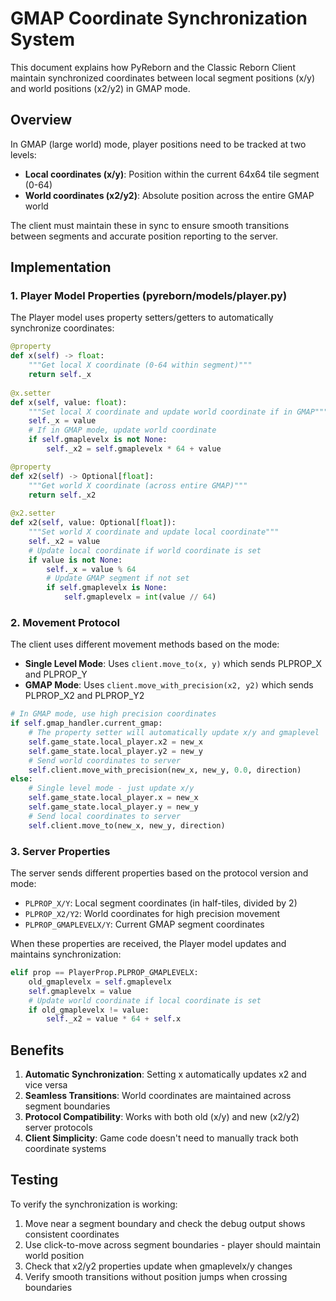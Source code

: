 # GMAP Coordinate Synchronization System

This document explains how PyReborn and the Classic Reborn Client maintain synchronized coordinates between local segment positions (x/y) and world positions (x2/y2) in GMAP mode.

## Overview

In GMAP (large world) mode, player positions need to be tracked at two levels:
- **Local coordinates (x/y)**: Position within the current 64x64 tile segment (0-64)
- **World coordinates (x2/y2)**: Absolute position across the entire GMAP world

The client must maintain these in sync to ensure smooth transitions between segments and accurate position reporting to the server.

## Implementation

### 1. Player Model Properties (pyreborn/models/player.py)

The Player model uses property setters/getters to automatically synchronize coordinates:

```python
@property
def x(self) -> float:
    """Get local X coordinate (0-64 within segment)"""
    return self._x
    
@x.setter
def x(self, value: float):
    """Set local X coordinate and update world coordinate if in GMAP"""
    self._x = value
    # If in GMAP mode, update world coordinate
    if self.gmaplevelx is not None:
        self._x2 = self.gmaplevelx * 64 + value

@property
def x2(self) -> Optional[float]:
    """Get world X coordinate (across entire GMAP)"""
    return self._x2
    
@x2.setter
def x2(self, value: Optional[float]):
    """Set world X coordinate and update local coordinate"""
    self._x2 = value
    # Update local coordinate if world coordinate is set
    if value is not None:
        self._x = value % 64
        # Update GMAP segment if not set
        if self.gmaplevelx is None:
            self.gmaplevelx = int(value // 64)
```

### 2. Movement Protocol

The client uses different movement methods based on the mode:

- **Single Level Mode**: Uses `client.move_to(x, y)` which sends PLPROP_X and PLPROP_Y
- **GMAP Mode**: Uses `client.move_with_precision(x2, y2)` which sends PLPROP_X2 and PLPROP_Y2

```python
# In GMAP mode, use high precision coordinates
if self.gmap_handler.current_gmap:
    # The property setter will automatically update x/y and gmaplevel
    self.game_state.local_player.x2 = new_x
    self.game_state.local_player.y2 = new_y
    # Send world coordinates to server
    self.client.move_with_precision(new_x, new_y, 0.0, direction)
else:
    # Single level mode - just update x/y
    self.game_state.local_player.x = new_x
    self.game_state.local_player.y = new_y
    # Send local coordinates to server
    self.client.move_to(new_x, new_y, direction)
```

### 3. Server Properties

The server sends different properties based on the protocol version and mode:
- `PLPROP_X/Y`: Local segment coordinates (in half-tiles, divided by 2)
- `PLPROP_X2/Y2`: World coordinates for high precision movement
- `PLPROP_GMAPLEVELX/Y`: Current GMAP segment coordinates

When these properties are received, the Player model updates and maintains synchronization:

```python
elif prop == PlayerProp.PLPROP_GMAPLEVELX:
    old_gmaplevelx = self.gmaplevelx
    self.gmaplevelx = value
    # Update world coordinate if local coordinate is set
    if old_gmaplevelx != value:
        self._x2 = value * 64 + self.x
```

## Benefits

1. **Automatic Synchronization**: Setting x automatically updates x2 and vice versa
2. **Seamless Transitions**: World coordinates are maintained across segment boundaries
3. **Protocol Compatibility**: Works with both old (x/y) and new (x2/y2) server protocols
4. **Client Simplicity**: Game code doesn't need to manually track both coordinate systems

## Testing

To verify the synchronization is working:

1. Move near a segment boundary and check the debug output shows consistent coordinates
2. Use click-to-move across segment boundaries - player should maintain world position
3. Check that x2/y2 properties update when gmaplevelx/y changes
4. Verify smooth transitions without position jumps when crossing boundaries